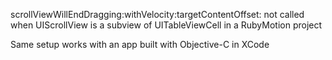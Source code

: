 scrollViewWillEndDragging:withVelocity:targetContentOffset: not called when
UIScrollView is a subview of UITableViewCell in a RubyMotion project


Same setup works with an app built with Objective-C in XCode
